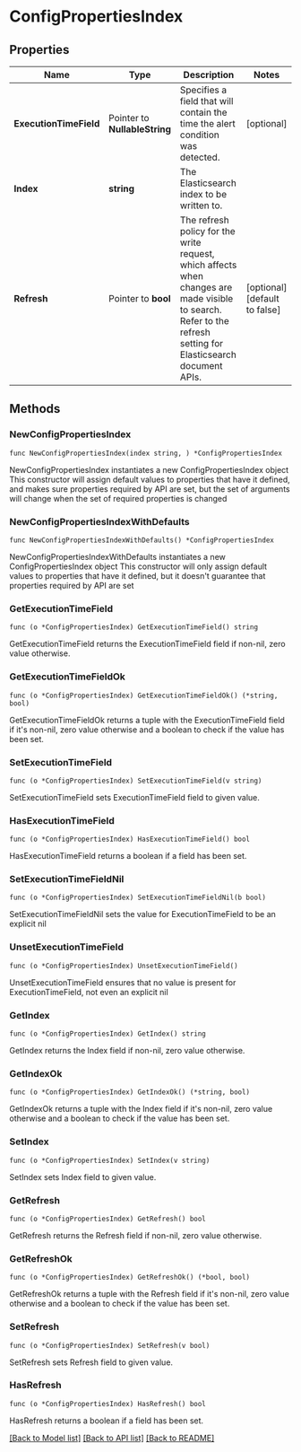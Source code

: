 # ConfigPropertiesIndex

## Properties

Name | Type | Description | Notes
------------ | ------------- | ------------- | -------------
**ExecutionTimeField** | Pointer to **NullableString** | Specifies a field that will contain the time the alert condition was detected. | [optional] 
**Index** | **string** | The Elasticsearch index to be written to. | 
**Refresh** | Pointer to **bool** | The refresh policy for the write request, which affects when changes are made visible to search. Refer to the refresh setting for Elasticsearch document APIs.  | [optional] [default to false]

## Methods

### NewConfigPropertiesIndex

`func NewConfigPropertiesIndex(index string, ) *ConfigPropertiesIndex`

NewConfigPropertiesIndex instantiates a new ConfigPropertiesIndex object
This constructor will assign default values to properties that have it defined,
and makes sure properties required by API are set, but the set of arguments
will change when the set of required properties is changed

### NewConfigPropertiesIndexWithDefaults

`func NewConfigPropertiesIndexWithDefaults() *ConfigPropertiesIndex`

NewConfigPropertiesIndexWithDefaults instantiates a new ConfigPropertiesIndex object
This constructor will only assign default values to properties that have it defined,
but it doesn't guarantee that properties required by API are set

### GetExecutionTimeField

`func (o *ConfigPropertiesIndex) GetExecutionTimeField() string`

GetExecutionTimeField returns the ExecutionTimeField field if non-nil, zero value otherwise.

### GetExecutionTimeFieldOk

`func (o *ConfigPropertiesIndex) GetExecutionTimeFieldOk() (*string, bool)`

GetExecutionTimeFieldOk returns a tuple with the ExecutionTimeField field if it's non-nil, zero value otherwise
and a boolean to check if the value has been set.

### SetExecutionTimeField

`func (o *ConfigPropertiesIndex) SetExecutionTimeField(v string)`

SetExecutionTimeField sets ExecutionTimeField field to given value.

### HasExecutionTimeField

`func (o *ConfigPropertiesIndex) HasExecutionTimeField() bool`

HasExecutionTimeField returns a boolean if a field has been set.

### SetExecutionTimeFieldNil

`func (o *ConfigPropertiesIndex) SetExecutionTimeFieldNil(b bool)`

 SetExecutionTimeFieldNil sets the value for ExecutionTimeField to be an explicit nil

### UnsetExecutionTimeField
`func (o *ConfigPropertiesIndex) UnsetExecutionTimeField()`

UnsetExecutionTimeField ensures that no value is present for ExecutionTimeField, not even an explicit nil
### GetIndex

`func (o *ConfigPropertiesIndex) GetIndex() string`

GetIndex returns the Index field if non-nil, zero value otherwise.

### GetIndexOk

`func (o *ConfigPropertiesIndex) GetIndexOk() (*string, bool)`

GetIndexOk returns a tuple with the Index field if it's non-nil, zero value otherwise
and a boolean to check if the value has been set.

### SetIndex

`func (o *ConfigPropertiesIndex) SetIndex(v string)`

SetIndex sets Index field to given value.


### GetRefresh

`func (o *ConfigPropertiesIndex) GetRefresh() bool`

GetRefresh returns the Refresh field if non-nil, zero value otherwise.

### GetRefreshOk

`func (o *ConfigPropertiesIndex) GetRefreshOk() (*bool, bool)`

GetRefreshOk returns a tuple with the Refresh field if it's non-nil, zero value otherwise
and a boolean to check if the value has been set.

### SetRefresh

`func (o *ConfigPropertiesIndex) SetRefresh(v bool)`

SetRefresh sets Refresh field to given value.

### HasRefresh

`func (o *ConfigPropertiesIndex) HasRefresh() bool`

HasRefresh returns a boolean if a field has been set.


[[Back to Model list]](../README.md#documentation-for-models) [[Back to API list]](../README.md#documentation-for-api-endpoints) [[Back to README]](../README.md)


